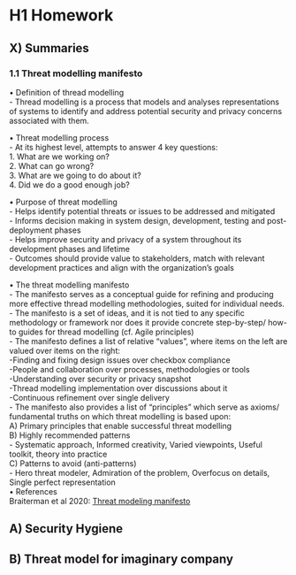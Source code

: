# H1 Homework

## X) Summaries

### 1.1 Threat modelling manifesto

•	Definition of thread modelling  
    - Thread modelling is a process that models and analyses representations of systems to identify and address potential security and privacy concerns associated with them.  
    
•	Threat modelling process  
    - At its highest level, attempts to answer 4 key questions:  
    1. What are we working on?  
    2. What can go wrong?  
    3. What are we going to do about it?  
    4. Did we do a good enough job?  
    
•	Purpose of threat modelling  
    - Helps identify potential threats or issues to be addressed and mitigated  
    - Informs decision making in system design, development, testing and post-deployment phases     
    - Helps improve security and privacy of a system throughout its development phases and lifetime  
    - Outcomes should provide value to stakeholders, match with relevant development practices and align with the organization’s goals  
    
•	The threat modelling manifesto  
    - The manifesto serves as a conceptual guide for refining and producing more effective thread modelling methodologies, suited for individual needs.   
    - The manifesto is a set of ideas, and it is not tied to any specific methodology or framework nor does it provide concrete step-by-step/ how-to guides for thread modelling 
      (cf. Agile principles)  
    - The manifesto defines a list of relative “values”, where items on the left are valued over items on the right:  
        -Finding and fixing design issues over checkbox compliance  
        -People and collaboration over processes, methodologies or tools  
        -Understanding over security or privacy snapshot  
        -Thread modelling implementation over discussions about it  
        -Continuous refinement over single delivery    
    - The manifesto also provides a list of “principles” which serve as axioms/ fundamental truths on which threat modelling is based upon:  
        A) Primary principles that enable successful threat modelling  
        B) Highly recommended patterns  
            - Systematic approach, Informed creativity, Varied viewpoints, Useful toolkit, theory into practice  
        C) Patterns to avoid (anti-patterns)  
            - Hero threat modeler, Admiration of the problem, Overfocus on details, Single perfect representation  
•	References  
    Braiterman et al 2020: [Threat modeling manifesto](https://www.threatmodelingmanifesto.org/)  


## A) Security Hygiene

## B) Threat model for imaginary company

